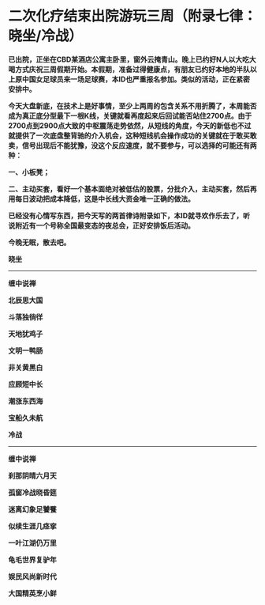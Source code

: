 二次化疗结束出院游玩三周（附录七律：晓坐/冷战）
====



**已出院，正坐在CBD某酒店公寓主卧里，窗外云掩青山。晚上已约好N人以大吃大喝方式庆祝三周假期开始。本假期，准备过得健康点，有朋友已约好本地的半队以上原中国女足球员来一场足球赛，本ID也严重报名参加。类似的活动，正在紧密安排中。**

**今天大盘新底，在技术上是好事情，至少上两周的包含关系不用折腾了，本周能否成为真正底分型最下一根K线，关键就看再度起来后回试能否站住2700点。由于2700点到2900点大致的中枢震荡走势依然，从短线的角度，今天的新低也不过就提供了一次底盘整背驰的介入机会，这种短线机会操作成功的关键就在于敢买敢卖，信号出现后不能犹豫，没这个反应速度，就不要参与，可以选择的可能还有两种：**

**一、小板凳；**

**二、主动买套，看好一个基本面绝对被低估的股票，分批介入，主动买套，然后再用每日波动把成本降低，这是中长线大资金唯一正确的做法。**

**已经没有心情写东西，把今天写的两首律诗附录如下，本ID就寻欢作乐去了，听说附近有一个号称全国最变态的夜总会，正好安排饭后活动。**

**今晚无眠，散去吧。**

**晓坐**

** **

**缠中说禅**

**北辰思大国**

**斗落独徜徉**

**天地犹鸡子**

**文明一鸭肠**

**非关黄黑白**

**应顾短中长**

**潮涨东西海**

**宝船久未航**

**冷战**

** **

**缠中说禅**

**刹那阴晴六月天**

**孤窗冷战晓昏筵**

**迷离幻象足饕餮**

**似续生涯几痉挛**

**一叶江湖仍万里**

**龟毛世界复驴年**

**娱民风尚新时代**

**大国精英烹小鲜**
